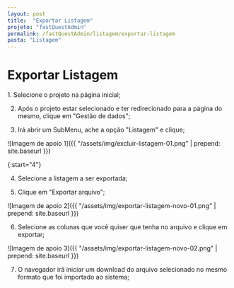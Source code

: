 ```yaml
---
layout: post
title:  "Exportar Listagem"
projeto: "fastQuestAdmin"
permalink: /fastQuestAdmin/listagem/exportar-listagem
pasta: "Listagem"
---
```

# Exportar Listagem

<div class="row" markdown="1">
<div class="6u 12u$(small)" markdown="1">
1. Selecione o projeto na página inicial;

2. Após o projeto estar selecionado e ter redirecionado para a página do mesmo, clique em "Gestão de dados";

3. Irá abrir um SubMenu, ache a opção "Listagem" e clique;
</div>
<div class="6u 12u$(small)" markdown="1">
![Imagem de apoio 1]({{ "/assets/img/excluir-listagem-01.png" | prepend: site.baseurl }})
</div>                               
</div>

{:start="4"}

4. Selecione a listagem a ser exportada;

5. Clique em "Exportar arquivo";

![Imagem de apoio 2]({{ "/assets/img/exportar-listagem-novo-01.png" | prepend: site.baseurl }})

6. Selecione as colunas que você quiser que tenha no arquivo e clique em exportar;

![Imagem de apoio 3]({{ "/assets/img/exportar-listagem-novo-02.png" | prepend: site.baseurl }})

 7. O navegador irá iniciar um download do arquivo selecionado no mesmo formato que foi importado ao sistema;
